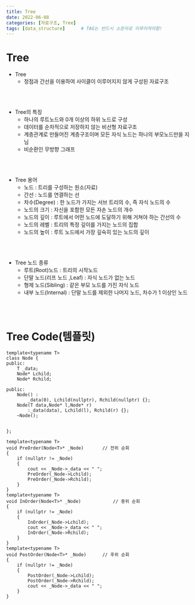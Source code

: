 ```yaml
---
title: Tree
date: 2022-06-08
categories: [자료구조, Tree]
tags: [data_structure]		# TAG는 반드시 소문자로 이루어져야함!
---
```


Tree
====================
* Tree
  * 정점과 간선을 이용하여 사이클이 이루어지지 않게 구성된 자료구조

<br><br>

* Tree의 특징
  * 하나의 루트노드와 0개 이상의 하위 노드로 구성
  * 데이터를 순차적으로 저장하지 않는 비선형 자료구조
  * 계층관계로 만들어진 계층구조이며 모든 자식 노드는 하나의 부모노드만을 지님
  * 비순환인 무방향 그래프
  

<br><br>

* Tree 용어
  * 노드 : 트리를 구성하는 원소(자료)
  * 간선 : 노드를 연결하는 선
  * 차수(Degree) : 한 노드가 가지는 서브 트리의 수, 즉 자식 노드의 수
  * 노드의 크기 : 자신을 포함한 모든 자손 노드의 개수
  * 노드의 깊이 : 루트에서 어떤 노드에 도달하기 위해 거쳐야 하는 간선의 수
  * 노드의 레벨 : 트리의 특정 깊이를 가지는 노드의 집합
  * 노드의 높이 : 루트 노드에서 가장 깊숙히 있는 노드의 깊이

<br><br>


* Tree 노드 종류
  * 루트(Root)노드 : 트리의 시작노드
  * 단말 노드(리프 노드 ,Leaf) : 자식 노드가 없는 노드
  * 형제 노드(Sibling) : 같은 부모 노드를 가진 자식 노드
  * 내부 노드(Internal) : 단말 노드를 제외한 나머지 노드, 차수가 1 이상인 노드

<br><br>



Tree Code(템플릿)
===================


    template<typename T>
    class Node {
    public:
        T _data;
        Node* Lchild;			
        Node* Rchild;			

    public:
        Node() :
            _data(0), Lchild(nullptr), Rchild(nullptr) {};
        Node(T data,Node* l,Node* r)
            :_data(data), Lchild(l), Rchild(r) {};
        ~Node();


    };

    template<typename T>
    void PreOrder(Node<T>* _Node)		// 전위 순회
    {
        if (nullptr != _Node)
        {
            cout << _Node->_data << " ";
            PreOrder(_Node->Lchild);
            PreOrder(_Node->Rchild);
        }
    }
    template<typename T>
    void InOrder(Node<T>* _Node)			// 중위 순회
    {
        if (nullptr != _Node)
        {
            InOrder(_Node->Lchild);
            cout << _Node->_data << " ";
            InOrder(_Node->Rchild);
        }
    }
    template<typename T>
    void PostOrder(Node<T>* _Node)		// 후위 순회
    {
        if (nullptr != _Node)
        {
            PostOrder(_Node->Lchild);
            PostOrder(_Node->Rchild);
            cout << _Node->_data << " ";
        }
    }